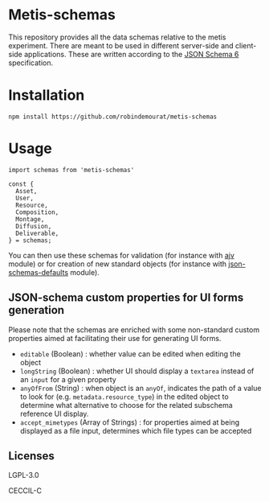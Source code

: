 Metis-schemas
===

This repository provides all the data schemas relative to the metis experiment. There are meant to be used in different server-side and client-side applications. These are written according to the [JSON Schema 6](http://json-schema.org/specification.html) specification.

# Installation


```
npm install https://github.com/robindemourat/metis-schemas
```

# Usage

```
import schemas from 'metis-schemas'

const {
  Asset,
  User,
  Resource,
  Composition,
  Montage,
  Diffusion,
  Deliverable,
} = schemas;
```

You can then use these schemas for validation (for instance with [ajv](https://www.npmjs.com/package/ajv) module) or for creation of new standard objects (for instance with [json-schemas-defaults](https://github.com/chute/json-schema-defaults) module).

## JSON-schema custom properties for UI forms generation

Please note that the schemas are enriched with some non-standard custom properties aimed at facilitating their use for generating UI forms.

* `editable` (Boolean) : whether value can be edited when editing the object
* `longString` (Boolean) : whether UI should display a `textarea` instead of an `input` for a given property
* `anyOfFrom` (String) : when object is an `anyOf`, indicates the path of a value to look for (e.g. `metadata.resource_type`) in the edited object to determine what alternative to choose for the related subschema reference UI display.
* `accept_mimetypes` (Array of Strings) : for properties aimed at being displayed as a file input, determines which file types can be accepted

## Licenses

LGPL-3.0

CECCIL-C

